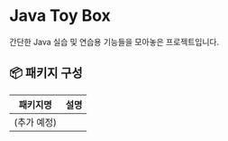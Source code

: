 # Java Toy Box

간단한 Java 실습 및 연습용 기능들을 모아놓은 프로젝트입니다.  

## 📦 패키지 구성

| 패키지명| 설명 |
|----|----|
| (추가 예정) |  |

